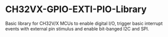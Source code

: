 # CH32VX-GPIO-EXTI-PIO-Library
 Basic library for CH32V/X MCUs to enable digital I/O, trigger basic interrupt events with external pin stimulus and enable bit-banged I2C and SPI.
